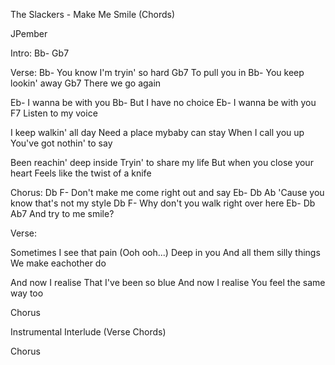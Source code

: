 The Slackers - Make Me Smile (Chords)


JPember


Intro:
Bb-  Gb7


Verse:
Bb-
    You know I'm tryin' so hard
Gb7
    To pull you in
Bb-
    You keep lookin' away
Gb7
    There we go again

Eb-
    I wanna be with you
Bb-
    But I have no choice
Eb-
    I wanna be with you
F7
   Listen to my voice


I keep walkin' all day
Need a place mybaby can stay
When I call you up
You've got nothin' to say

Been reachin' deep inside
Tryin' to share my life
But when you close your heart
Feels like the twist of a knife


Chorus:
Db                                 F-
  Don't make me come right out and say
Eb-                                Db  Ab
  'Cause you know that's not my style
Db                               F-
  Why don't you walk right over here
Eb-                Db  Ab7
  And try to me smile?


Verse:

Sometimes I see that pain (Ooh ooh...)
Deep in you
And all them silly things
We make eachother do

And now I realise
That I've been so blue
And now I realise
You feel the same way too


Chorus

Instrumental Interlude (Verse Chords)

Chorus